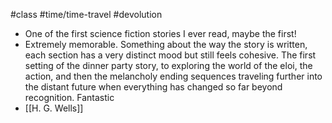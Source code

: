#class #time/time-travel #devolution

- One of the first science fiction stories I ever read, maybe the first! 
- Extremely memorable. Something about the way the story is written, each section has a very distinct mood but still feels cohesive. The first setting of the dinner party story, to exploring the world of the eloi, the action, and then the melancholy ending sequences traveling further into the distant future when everything has changed so far beyond recognition. Fantastic
- [[H. G. Wells]]